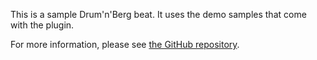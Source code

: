 <!-- wp:paragraph -->
<p>This is a sample Drum'n'Berg beat. It uses the demo samples that come with the plugin.</p>
<!-- /wp:paragraph -->

<!-- wp:paragraph -->
<p>For more information, please see <a href="https://github.com/waclawjacek/drum-n-berg">the GitHub repository</a>.</p>
<!-- /wp:paragraph -->

<!-- wp:drum-n-berg/drum-machine {"bpm":180} -->
<div class="wp-block-drum-n-berg-drum-machine"><!-- wp:drum-n-berg/track {"name":"Kick","url":"/wp-content/plugins/drum-n-berg/build/assets/samples/kick.wav","isPlayingOnBeat":[true,null,null,null,true,true,null,null,true,null,null,null,true,true,null,true]} -->
<div class="wp-block-drum-n-berg-track"></div>
<!-- /wp:drum-n-berg/track -->

<!-- wp:drum-n-berg/track {"name":"Hi-Hat","url":"/wp-content/plugins/drum-n-berg/build/assets/samples/hihat.wav","isPlayingOnBeat":[null,true,null,true,null,true,null,true,null,null,null,true,null,true,null,true]} -->
<div class="wp-block-drum-n-berg-track"></div>
<!-- /wp:drum-n-berg/track -->

<!-- wp:drum-n-berg/track {"name":"Snare","url":"/wp-content/plugins/drum-n-berg/build/assets/samples/snare.wav","isPlayingOnBeat":[null,null,true,null,null,null,true,null,null,null,true,null,null,null,true,false]} -->
<div class="wp-block-drum-n-berg-track"></div>
<!-- /wp:drum-n-berg/track --></div>
<!-- /wp:drum-n-berg/drum-machine -->
